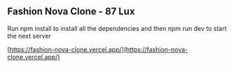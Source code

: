 ## Fashion Nova Clone - 87 Lux

Run npm install to install all the dependencies and then npm run dev to start the next server

[https://fashion-nova-clone.vercel.app/](https://fashion-nova-clone.vercel.app/)